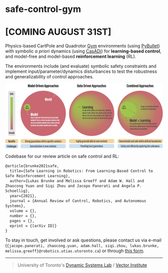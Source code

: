 # safe-control-gym

# [COMING AUGUST 31ST]

Physics-based CartPole and Quadrotor [Gym](https://gym.openai.com) environments (using [PyBullet](https://pybullet.org/wordpress/)) with symbolic *a priori* dynamics (using [CasADi](https://web.casadi.org)) for **learning-based control**, and model-free and model-based **reinforcement learning** (RL). 

The environments include (and evaluate) symbolic safety constraints and implement input/parameter/dynamics disturbances to test the robustness and generalizability of control approaches.

<img src="figures/problem_illustration.jpg" alt="problem illustration" width="800">

Codebase for our review article on safe control and RL:

```
@article{brunke2021safe,
  title={Safe Learning in Robotics: From Learning-Based Control to Safe Reinforcement Learning}, 
  author={Lukas Brunke and Melissa Greeff and Adam W. Hall and Zhaocong Yuan and Siqi Zhou and Jacopo Panerati and Angela P. Schoellig},
  year={2021},
  journal = {Annual Review of Control, Robotics, and Autonomous Systems},
  volume = {},
  number = {},
  pages = {},
  eprint = {[arXiv ID]}
}
```
To stay in touch, get involved or ask questions, please contact us via e-mail (`{jacopo.panerati, zhaocong.yuan, adam.hall, siqi.zhou, lukas.brunke, melissa.greeff}@robotics.utias.utoronto.ca`) or through [this form](https://forms.office.com/r/A4UewwYpcn).

-----
> University of Toronto's [Dynamic Systems Lab](https://github.com/utiasDSL) / [Vector Institute](https://github.com/VectorInstitute)

